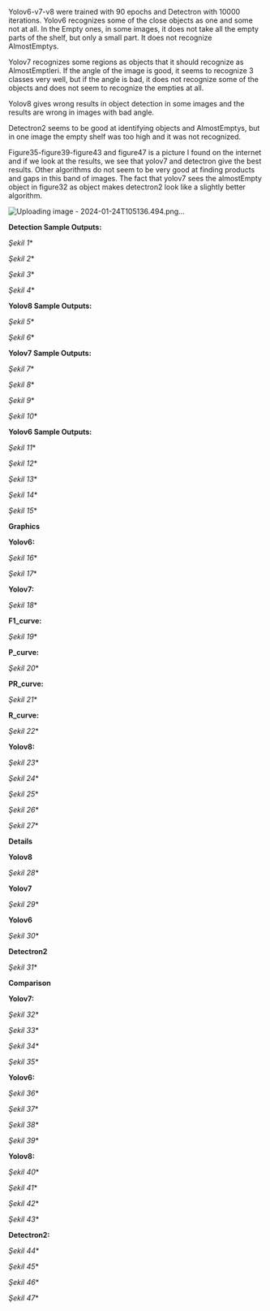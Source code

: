 ﻿Yolov6-v7-v8 were trained with 90 epochs and Detectron with 10000 iterations. Yolov6 recognizes some of the close objects as one and some not at all. In the Empty ones, in some images, it does not take all the empty parts of the shelf, but only a small part. It does not recognize AlmostEmptys.

Yolov7 recognizes some regions as objects that it should recognize as AlmostEmptleri. If the angle of the image is good, it seems to recognize 3 classes very well, but if the angle is bad, it does not recognize some of the objects and does not seem to recognize the empties at all. 

Yolov8 gives wrong results in object detection in some images and the results are wrong in images with bad angle.

Detectron2 seems to be good at identifying objects and AlmostEmptys, but in one image the empty shelf was too high and it was not recognized.

Figure35-figure39-figure43 and figure47 is a picture I found on the internet and if we look at the results, we see that yolov7 and detectron give the best results. Other algorithms do not seem to be very good at finding products and gaps in this band of images. The fact that yolov7 sees the almostEmpty object in figure32 as object makes detectron2 look like a slightly better algorithm.






![Uploading image - 2024-01-24T105136.494.png…]()




**Detection Sample Outputs:**

<a name="_toc130565737"></a>*Şekil 1**

<a name="_toc130565738"></a>*Şekil 2**

<a name="_toc130565739"></a>*Şekil 3**

<a name="_toc130565740"></a>*Şekil 4**


**Yolov8 Sample Outputs:**

<a name="_toc130565741"></a>*Şekil 5**

<a name="_toc130565742"></a>*Şekil 6**

**Yolov7 Sample Outputs:**

<a name="_toc130565743"></a>*Şekil 7**

<a name="_toc130565744"></a>*Şekil 8**

<a name="_toc130565745"></a>*Şekil 9**

<a name="_toc130565746"></a>*Şekil 10**

**Yolov6 Sample Outputs:** 

<a name="_toc130565747"></a>*Şekil 11**

<a name="_toc130565748"></a>*Şekil 12**

<a name="_toc130565749"></a>*Şekil 13**

<a name="_toc130565750"></a>*Şekil 14**

<a name="_toc130565751"></a>*Şekil 15**

**Graphics**

**Yolov6:**

<a name="_toc130565752"></a>*Şekil 16**

<a name="_toc130565753"></a>*Şekil 17**

**Yolov7:** 

<a name="_toc130565754"></a>*Şekil 18**










**F1\_curve:**                                                                           

<a name="_toc130565755"></a>*Şekil 19**

**P\_curve:**

<a name="_toc130565756"></a>*Şekil 20**







**PR\_curve:**

<a name="_toc130565757"></a>*Şekil 21**

**R\_curve:**

<a name="_toc130565758"></a>*Şekil 22**


**Yolov8:** 

<a name="_toc130565759"></a>*Şekil 23**


<a name="_toc130565760"></a>*Şekil 24**

<a name="_toc130565761"></a>*Şekil 25**

<a name="_toc130565762"></a>*Şekil 26**

<a name="_toc130565763"></a>*Şekil 27**

**Details**

**Yolov8**

<a name="_toc130565764"></a>*Şekil 28**

**Yolov7**

<a name="_toc130565765"></a>*Şekil 29**

**Yolov6**

<a name="_toc130565766"></a>*Şekil 30**

**Detectron2**

<a name="_toc130565767"></a>*Şekil 31**


**Comparison**

**Yolov7:** 

<a name="_toc130565768"></a>*Şekil 32**

<a name="_toc130565769"></a>*Şekil 33**

<a name="_toc130565770"></a>*Şekil 34**

<a name="_toc130565771"></a>*Şekil 35**

**Yolov6:**

<a name="_toc130565772"></a>*Şekil 36**

<a name="_toc130565773"></a>*Şekil 37**

<a name="_toc130565774"></a>*Şekil 38**

<a name="_toc130565775"></a>*Şekil 39**

**Yolov8:** 

<a name="_toc130565776"></a>*Şekil 40**

<a name="_toc130565777"></a>*Şekil 41**

<a name="_toc130565778"></a>*Şekil 42**


<a name="_toc130565779"></a>*Şekil 43**

**Detectron2:** 

<a name="_toc130565780"></a>*Şekil 44**

<a name="_toc130565781"></a>*Şekil 45**

<a name="_toc130565782"></a>*Şekil 46**

<a name="_toc130565783"></a>*Şekil 47**


